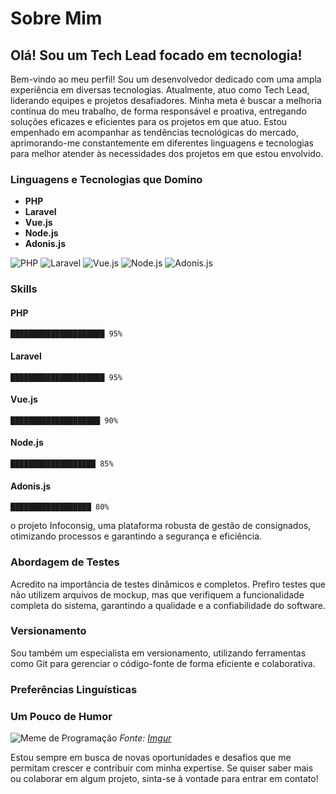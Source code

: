 
# Sobre Mim

## Olá! Sou um Tech Lead focado em tecnologia!

Bem-vindo ao meu perfil! Sou um desenvolvedor dedicado com uma ampla experiência em diversas tecnologias. Atualmente, atuo como Tech Lead, liderando equipes e projetos desafiadores. Minha meta é buscar a melhoria contínua do meu trabalho, de forma responsável e proativa, entregando soluções eficazes e eficientes para os projetos em que atuo. Estou empenhado em acompanhar as tendências tecnológicas do mercado, aprimorando-me constantemente em diferentes linguagens e tecnologias para melhor atender às necessidades dos projetos em que estou envolvido.

### Linguagens e Tecnologias que Domino

- **PHP**
- **Laravel**
- **Vue.js**
- **Node.js**
- **Adonis.js**

![PHP](https://img.shields.io/badge/PHP-777BB4?style=for-the-badge&logo=php&logoColor=white)
![Laravel](https://img.shields.io/badge/Laravel-FF2D20?style=for-the-badge&logo=laravel&logoColor=white)
![Vue.js](https://img.shields.io/badge/Vue.js-4FC08D?style=for-the-badge&logo=vue.js&logoColor=white)
![Node.js](https://img.shields.io/badge/Node.js-339933?style=for-the-badge&logo=node.js&logoColor=white)
![Adonis.js](https://img.shields.io/badge/Adonis.js-220052?style=for-the-badge&logo=adonisjs&logoColor=white)

### Skills

#### PHP
``` 
█████████████████████ 95%
```

#### Laravel
``` 
█████████████████████ 95%
```

#### Vue.js
``` 
████████████████████ 90%
```

#### Node.js
``` 
███████████████████ 85%
```

#### Adonis.js
``` 
██████████████████ 80%
```
o projeto Infoconsig, uma plataforma robusta de gestão de consignados, otimizando processos e garantindo a segurança e eficiência.

### Abordagem de Testes

Acredito na importância de testes dinâmicos e completos. Prefiro testes que não utilizem arquivos de mockup, mas que verifiquem a funcionalidade completa do sistema, garantindo a qualidade e a confiabilidade do software.

### Versionamento

Sou também um especialista em versionamento, utilizando ferramentas como Git para gerenciar o código-fonte de forma eficiente e colaborativa.

### Preferências Linguísticas



### Um Pouco de Humor

![Meme de Programação](https://i.imgur.com/nw9rBsN.jpg)
*Fonte: [Imgur](https://imgur.com/nw9rBsN)*

Estou sempre em busca de novas oportunidades e desafios que me permitam crescer e contribuir com minha expertise. Se quiser saber mais ou colaborar em algum projeto, sinta-se à vontade para entrar em contato!

